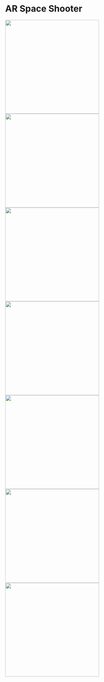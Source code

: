 # AR Space Shooter
  
<img src="https://user-images.githubusercontent.com/36422119/93004484-4385ce80-f4fc-11ea-98af-666284faeb99.PNG" width="300">
<img src="https://user-images.githubusercontent.com/36422119/93004487-47b1ec00-f4fc-11ea-94eb-5c913cb673a2.PNG" width="300">
<img src="https://user-images.githubusercontent.com/36422119/93004489-4bde0980-f4fc-11ea-9bde-77db64840301.PNG" width="300">
<img src="https://user-images.githubusercontent.com/36422119/93004491-4f719080-f4fc-11ea-9a19-b98fae6f6f96.PNG" width="300">
<img src="https://user-images.githubusercontent.com/36422119/93004499-5dbfac80-f4fc-11ea-868b-16e8b9f1655d.PNG" width="300">
<img src="https://user-images.githubusercontent.com/36422119/93004501-61533380-f4fc-11ea-9d67-d64eed16202e.PNG" width="300">
<img src="https://user-images.githubusercontent.com/36422119/93004504-657f5100-f4fc-11ea-90ed-1bf398015ad0.PNG" width="300">

